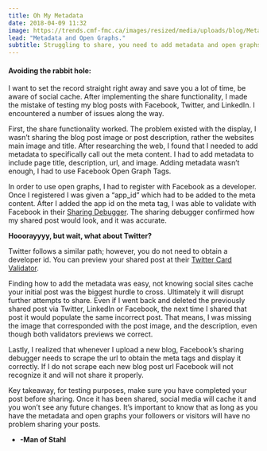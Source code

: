 ```yaml
---
title: Oh My Metadata
date: 2018-04-09 11:32
image: https://trends.cmf-fmc.ca/images/resized/media/uploads/blog/Metadata_1-720x360_720x360.jpg
lead: "Metadata and Open Graphs." 
subtitle: Struggling to share, you need to add metadata and open graphs. 
---
```

#### Avoiding the rabbit hole:
I want to set the record straight right away and save you a lot of time, be aware of social cache. After implementing the share functionality, I made the mistake of testing my blog posts with Facebook, Twitter, and LinkedIn. I encountered a number of issues along the way.  

First, the share functionality worked. The problem existed with the display, I wasn’t sharing the blog post image or post description, rather the websites main image and title.  After researching the web, I found that I needed to add metadata to specifically call out the meta content. I had to add metadata to include page title, description, url, and image.  Adding metadata wasn’t enough, I had to use Facebook Open Graph Tags.  

In order to use open graphs, I had to register with Facebook as a developer. Once I registered I was given a “app_id” which had to be added to the meta content.  After I added the app id on the meta tag, I was able to validate with Facebook in their [Sharing Debugger](https://developers.facebook.com/tools/debug/). The sharing debugger confirmed how my shared post would look, and it was accurate.  

**Hooorayyyy, but wait, what about Twitter?**

Twitter follows a similar path; however, you do not need to obtain a developer id. You can preview your shared post at their [Twitter Card Validator]( https://cards-dev.twitter.com/validator). 

Finding how to add the metadata was easy, not knowing social sites cache your initial post was the biggest hurdle to cross. Ultimately it will disrupt further attempts to share. Even if I went back and deleted the previously shared post via Twitter, LinkedIn or Facebook, the next time I shared that post it would populate the same incorrect post. That means, I was missing the image that corresponded with the post image, and the description, even though both validators previews we correct.   

Lastly, I realized that whenever I upload a new blog, Facebook’s sharing debugger needs to scrape the url to obtain the meta tags and display it correctly. If I do not scrape each new blog post url Facebook will not recognize it and will not share it properly.  

Key takeaway, for testing purposes, make sure you have completed your post before sharing. Once it has been shared, social media will cache it and you won’t see any future changes. It’s important to know that as long as you have the metadata and open graphs your followers or visitors will have no problem sharing your posts.  

- **-Man of Stahl**
   
 
